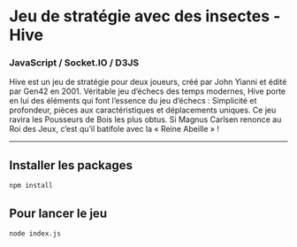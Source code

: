 # Jeu de stratégie avec des insectes - Hive

### JavaScript / Socket.IO / D3JS

Hive est un jeu de stratégie pour deux joueurs, créé par John Yianni et édité par Gen42 en 2001. Véritable jeu d’échecs des temps modernes, Hive porte en lui des éléments qui font l’essence du jeu d’échecs : Simplicité et profondeur, pièces aux caractéristiques et déplacements uniques. Ce jeu ravira les Pousseurs de Bois les plus obtus. Si Magnus Carlsen renonce au Roi des Jeux, c’est qu’il batifole avec la « Reine Abeille » !

---

## Installer les packages
```bash
npm install
```

## Pour lancer le jeu 
```bash
node index.js
```